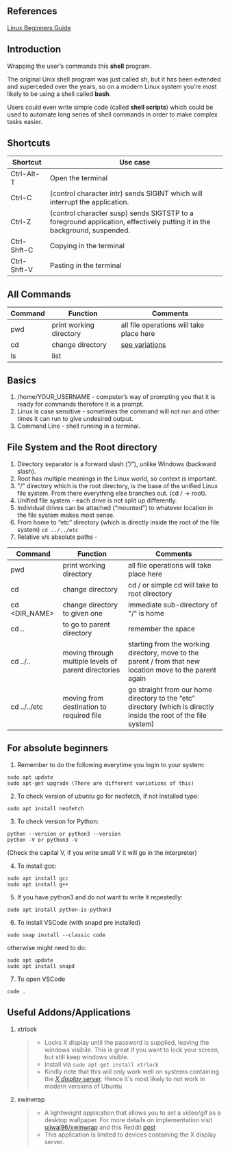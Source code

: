 ## References
[Linux Beginners Guide](https://ubuntu.com/tutorials/command-line-for-beginners)

## Introduction
Wrapping the user’s commands this **shell** program.

The original Unix shell program was just called sh, but it has been extended and superceded over the years, so on a modern Linux system you’re most likely to be using a shell called **bash**. 

Users could even write simple code (called **shell scripts**) which could be used to automate long series of shell commands in order to make complex tasks easier.  

## Shortcuts
| Shortcut  | Use case |
| ------------- | ------------- |
| Ctrl-Alt-T  | Open the terminal  |
| Ctrl-C  |  (control character intr) sends SIGINT which will interrupt the application. |
| Ctrl-Z  | (control character susp) sends SIGTSTP to a foreground application, effectively putting it in the background, suspended. |
| Ctrl-Shft-C  | Copying in the terminal |
| Ctrl-Shft-V  | Pasting in the terminal |

## All Commands
| Command  | Function | Comments |
| ------------- | ------------- | ------------- |
| pwd  | print working directory  | all file operations will take place here |
| cd  | change directory  | [see variations]() |
| ls  | list  |  |


## Basics
1. /home/YOUR_USERNAME - computer’s way of prompting you that it is ready for commands therefore it is a prompt.
2. Linux is case sensitive - sometimes the command will not run and other times it can run to give undesired output.
3. Command Line - shell running in a terminal.

## File System and the Root directory
1. Directory separator is a forward slash (”/”), unlike Windows (backward slash).
2. Root has multiple meanings in the Linux world, so context is important.
3. "/" directory which is the root directory, is the base of the unified Linux file system. From there everything else branches out. (cd / -> root). 
4. Unified file system -  each drive is not split up differently.
5. Individual drives can be attached (“mounted”) to whatever location in the file system makes most sense.
6. From home to “etc” directory (which is directly inside the root of the file system) `cd ../../etc`
7. Relative v/s absolute paths - 

| Command  | Function | Comments |
| ------------- | ------------- | ------------- |
| pwd  | print working directory  | all file operations will take place here |
| cd  | change directory  | cd / or simple cd will take to root directory |
| cd <DIR_NAME> | change directory to given one | immediate sub-directory of "/" is home |
| cd .. | to go to parent directory | remember the space |
| cd ../.. | moving through multiple levels of parent directories | starting from the working directory, move to the parent / from that new location move to the parent again |
| cd ../../etc | moving from destination to required file | go straight from our home directory to the “etc” directory (which is directly inside the root of the file system) |

## For absolute beginners

1. Remember to do the following everytime you login to your system:

```
sudo apt update
sudo apt-get upgrade (There are different variations of this)
```

2. To check version of ubuntu go for neofetch, if not installed type:

```
sudo apt install neofetch
```

3. To check version for Python:

```
python --version or python3 --version
python -V or python3 -V
```
(Check the capital V, if you write small V it will go in the interpreter)

4. To install gcc:

```
sudo apt install gcc
sudo apt install g++

```

5. If you have python3 and do not want to write it repeatedly:

```
sudo apt install python-is-python3
```

6. To install VSCode (with snapd pre installed)

```
sudo snap install --classic code
```

otherwise might need to do:
```
sudo apt update
sudo apt install snapd
```

7. To open VSCode
```
code .
```


## Useful Addons/Applications

1. xtrlock
   > - Locks X display until the password is supplied, leaving the windows visibile. This is great if you want to lock your screen, but still keep windows visible.
   > - Install via `sudo apt-get install xtrlock`
   > - Kindly note that this will only work well on systems containing the *[X display server](https://ubuntu.com/tutorials/command-line-for-beginners)*. Hence it's most likely to not work in modern versions of Ubuntu
2. xwinwrap
   > - A lightweight application that allows you to set a video/gif as a desktop wallpaper. For more details on implementation visit [ujjwal96/xwinwrap](https://github.com/ujjwal96/xwinwrap) and this Reddit [post](https://www.reddit.com/r/archlinux/comments/8jnnm3/how_do_i_set_a_gif_as_my_background_with_xwinwrap/)
   > - This application is limited to devices containing the X display server.




